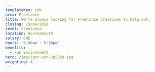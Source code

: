 ```yaml
---
templateKey: job
area: Freelance
title: We’re always looking for Freelance Creatives to help out.
closing: 19/04/2018
level: Freelance
location: Bournemouth
salary: DOE
hours: '9:00am - 5:30pm'
benefits:
  - Fun Environment
hero: /img/igor-son-285029.jpg
weighting: 4
---
```

